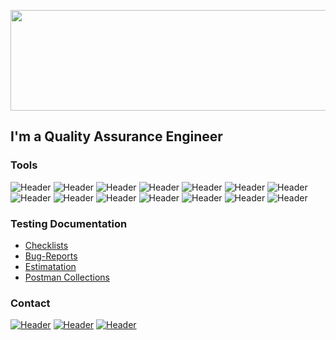 <p align="center">
  <img width="640" height="161" src="https://github.com/Romaz9n/romaz9n/blob/main/assets/1-6-23-38-30.gif">
</p>

## I'm a Quality Assurance Engineer 
### Tools
![Header](https://img.shields.io/badge/Jira-090909?style=for-the-badge&logo=jira&logoColor=136be1)
![Header](https://img.shields.io/badge/Asana-090909?style=for-the-badge&logo=asana&logoColor=F75D82)
![Header](https://img.shields.io/badge/Postman-090909?style=for-the-badge&logo=postman&logoColor=f76935)
![Header](https://img.shields.io/badge/Swagger-090909?style=for-the-badge&logo=swagger&logoColor=7ede2b)
![Header](https://img.shields.io/badge/Strapi-090909?style=for-the-badge&logo=strapi&logoColor=8973F2)
![Header](https://img.shields.io/badge/Github-090909?style=for-the-badge&logo=github&logoColor=8cc4d7)
![Header](https://img.shields.io/badge/DevTools-090909?style=for-the-badge&logo=googlechrome&logoColor=2674f2)
![Header](https://img.shields.io/badge/Figma-090909?style=for-the-badge&logo=figma&logoColor=8973F2)
![Header](https://img.shields.io/badge/SQL-090909?style=for-the-badge&logo=sql&logoColor=00618a)
![Header](https://img.shields.io/badge/BrowserStack-090909?style=for-the-badge&logo=browserstack&logoColor=8cc4d7)
![Header](https://img.shields.io/badge/TestRail-090909?style=for-the-badge&logo=&logoColor=71b556)
![Header](https://img.shields.io/badge/Fiddler-090909?style=for-the-badge&logo=fiddler&logoColor=8cc4d7)
![Header](https://img.shields.io/badge/SoupUI-090909?style=for-the-badge&logo=soupui&logoColor=7ede2b)
![Header](https://img.shields.io/badge/CharlesProxy-090909?style=for-the-badge&logo=charlesproxy&logoColor=8cc4d7)

### Testing Documentation

- [Checklists](https://docs.google.com/spreadsheets/d/1YFYzRqywgKvHLISsZQKVmKwsBP8yFzk7JRMTlLoZ82c/edit?usp=sharing)
- [Bug-Reports](https://trello.com/b/1M0hFmdh/test)
- [Estimatation](https://docs.google.com/spreadsheets/d/1_k_EYtc83ZQwJ2I1fypO7Gy51q5JXCQKNNleVT5qVxo/edit?usp=sharing)
- [Postman Collections](https://github.com/Romaz9n/postman-collections)

### Contact
[![Header](https://img.shields.io/badge/Instagram-090909?style=for-the-badge&logo=instagram&logoColor=9939a3)](https://www.instagram.com/romaz9n_/)
[![Header](https://img.shields.io/badge/Telegram-090909?style=for-the-badge&logo=telegram&logoColor=31a5db)](https://t.me/Romaz9n)
[![Header](https://img.shields.io/badge/Linkedin-090909?style=for-the-badge&logo=linkedin&logoColor=0073b1)](https://www.linkedin.com/in/rpushkarqa/)
